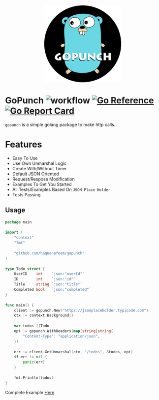 <p align="center">
  <a href="https://github.com/haquenafeem/gopunch">
    <img alt="gopunch" src="https://github.com/haquenafeem/gopunch/blob/main/assets/banner.png" width="250">
  </a>
</p>

# GoPunch ![workflow](https://github.com/haquenafeem/gopunch/actions/workflows/go.yml/badge.svg) [![Go Reference](https://pkg.go.dev/badge/github.com/haquenafeem/gopunch.svg)](https://pkg.go.dev/github.com/haquenafeem/gopunch) [![Go Report Card](https://goreportcard.com/badge/github.com/haquenafeem/gopunch)](https://goreportcard.com/report/github.com/haquenafeem/gopunch)

`gopunch` is a simple golang package to make http calls. 


# Features
- Easy To Use
- Use Own Unmarshal Logic
- Create With/Without Timer
- Default JSON Oriented
- Request/Respose Modification 
- Examples To Get You Started
- All Tests/Examples Based On `JSON Place Holder`
- Tests Passing


## Usage
```go
package main

import (
	"context"
	"fmt"

	"github.com/haquenafeem/gopunch"
)

type Todo struct {
	UserID    int    `json:"userId"`
	ID        int    `json:"id"`
	Title     string `json:"title"`
	Completed bool   `json:"completed"`
}

func main() {
	client := gopunch.New("https://jsonplaceholder.typicode.com")
	ctx := context.Background()

	var todos []Todo
	opt := gopunch.WithHeaders(map[string]string{
		"Content-Type": "application/json",
	})

	err := client.GetUnmarshal(ctx, "/todos", &todos, opt)
	if err != nil {
		panic(err)
	}

	fmt.Println(todos)
}

```
<p>
  Complete Example <a href="https://github.com/haquenafeem/gopunch/tree/main/example">Here</a>
</p>